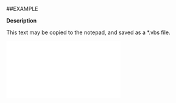 

##EXAMPLE

**Description**

This text may be copied to the notepad, and saved as a *.vbs file.

![](../../Examples/vbs/ClientScript.OnCurrentContactCategoryChanged.vbs.txt)





